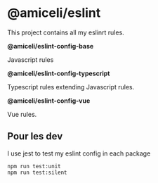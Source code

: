 # @amiceli/eslint

This project contains all my eslinrt rules.

**@amiceli/eslint-config-base**

Javascript rules

**@amiceli/eslint-config-typescript**

Typescript rules extending Javascript rules.

**@amiceli/eslint-config-vue**

Vue rules.

## Pour les dev

I use jest to test my eslint config in each package

    npm run test:unit
    npm run test:silent
